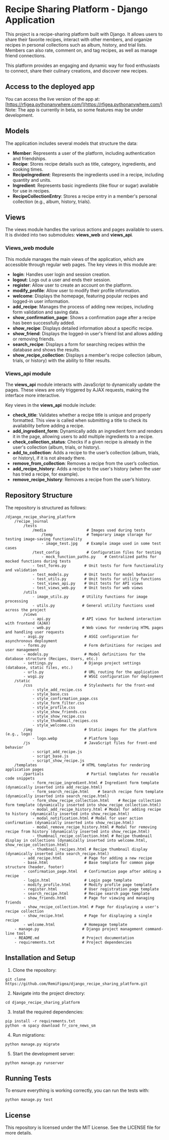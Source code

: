 # Recipe Sharing Platform - Django Application

This project is a recipe-sharing platform built with Django. It allows users to share their favorite recipes, interact with other members, and organize recipes in personal collections such as album, history, and trial lists. Members can also rate, comment on, and tag recipes, as well as manage friend connections.

This platform provides an engaging and dynamic way for food enthusiasts to connect, share their culinary creations, and discover new recipes.

## Access to the deployed app

You can access the live version of the app at:  
[https://rfigea.pythonanywhere.com/](https://rfigea.pythonanywhere.com/)  
Note: The app is currently in beta, so some features may be under development.


## Models

The application includes several models that structure the data:

- **Member**: Represents a user of the platform, including authentication and friendships.
- **Recipe**: Stores recipe details such as title, category, ingredients, and cooking times.
- **RecipeIngredient**: Represents the ingredients used in a recipe, including quantity and units.
- **Ingredient**: Represents basic ingredients (like flour or sugar) available for use in recipes.
- **RecipeCollectionEntry**: Stores a recipe entry in a member's personal collection (e.g., album, history, trials).

## Views

The views module handles the various actions and pages available to users. It is divided into two submodules: **views_web** and **views_api**.

### Views_web module

This module manages the main views of the application, which are accessible through regular web pages. The key views in this module are:

- **login**: Handles user login and session creation.
- **logout**: Logs out a user and ends their session.
- **register**: Allow user to create an account on the platform.
- **modify_profile**: Allow user to modify their profile information.
- **welcome**: Displays the homepage, featuring popular recipes and logged-in user information.
- **add_recipe**: Manages the process of adding new recipes, including form validation and saving data.
- **show_confirmation_page**: Shows a confirmation page after a recipe has been successfully added.
- **show_recipe**: Displays detailed information about a specific recipe.
- **show_friend**: Displays the logged-in user's friend list and allows adding or removing friends.
- **search_recipe**: Displays a form for searching recipes within the database and shows the results.
- **show_recipe_collection**: Displays a member's recipe collection (album, trials, or history) with the ability to filter results.

### Views_api module

The **views_api** module interacts with JavaScript to dynamically update the pages. These views are only triggered by AJAX requests, making the interface more interactive.

Key views in the **views_api** module include:

- **check_title**: Validates whether a recipe title is unique and properly formatted. This view is called when submitting a title to check its availability before adding a recipe.
- **add_ingredient_form**: Dynamically adds an ingredient form and renders it in the page, allowing users to add multiple ingredients to a recipe.
- **check_collection_status**: Checks if a given recipe is already in the user's collection (album, trials, or history).
- **add_to_collection**: Adds a recipe to the user’s collection (album, trials, or history), if it is not already there.
- **remove_from_collection**: Removes a recipe from the user’s collection.
- **add_recipe_history**: Adds a recipe to the user's history (when the user has tried a recipe, for example).
- **remove_recipe_history**: Removes a recipe from the user’s history.

## Repository Structure

The repository is structured as follows:
```
/django_recipe_sharing_platform
    /recipe_journal
        /tests
            /media                  # Images used during tests
                /temp               # Temporary image storage for testing image-saving functionality
                - image_test.jpg    # Example image used in some test cases
            /test_config            # Configuration files for testing
                - mock_function_paths.py    # Centralized paths for mocked functions during tests
            - test_forms.py        # Unit tests for form functionality and validation
            - test_models.py       # Unit tests for model behavior
            - test_utils.py        # Unit tests for utility functions
            - test_views_api.py    # Unit tests for API views
            - test_views_web.py    # Unit tests for web views
        /utils
            - image_utils.py      # Utility functions for image processing
            - utils.py            # General utility functions used across the project
        /views
            - api.py              # API views for backend interaction with frontend (AJAX)
            - web.py              # Web views for rendering HTML pages and handling user requests
        - asgi.py                  # ASGI configuration for asynchronous deployment
        - forms.py                 # Form definitions for recipes and user management
        - models.py                # Model definitions for the database structure (Recipes, Users, etc.)
        - settings.py              # Django project settings (database, static files, etc.)
        - urls.py                  # URL routing for the application
        - wsgi.py                  # WSGI configuration for deployment
    /static
        /css                       # Stylesheets for the front-end
            - style_add_recipe.css
            - style_base.css
            - style_confirmation_page.css
            - style_form_filter.css
            - style_profile.css
            - style_show_friends.css
            - style_show_recipe.css
            - style_thumbnail_recipes.css
            - style_welcome.css
        /img                       # Static images for the platform (e.g., logo)
            - logo.webp            # Platform logo
        /js                        # JavaScript files for front-end behavior
            - script_add_recipe.js
            - script_base.js
            - script_show_recipe.js
    /templates                    # HTML templates for rendering application pages
        /partials                   # Partial templates for reusable code snippets
            - form_recipe_ingredient.html # Ingredient form template (dynamically inserted into add_recipe.html)
            - form_search_recipe.html    # Search recipe form template (dynamically inserted into search_recipe.html)
            - form_show_recipe_collection.html    # Recipe collection form template (dynamically inserted into show_recipe_collection.html)
            - modal_add_recipe_history.html # Modal for adding recipe to history (dynamically inserted into show_recipe.html)
            - modal_notification.html # Modal for user action confirmation (dynamically inserted into show_recipe.html)
            - modal_remove_recipe_history.html # Modal for removing recipe from history (dynamically inserted into show_recipe.html)
            - thumbnail_recipe_collection.html # Recipe thumbnail display in collections (dynamically inserted into welcome.html, show_recipe_collection.html)
            - thumbnail_recipes.html # Recipe thumbnail display (dynamically inserted into search_recipe.html)
        - add_recipe.html          # Page for adding a new recipe
        - base.html                # Base template for common page structure (header, footer)
        - confirmation_page.html   # Confirmation page after adding a recipe
        - login.html               # Login page template
        - modify_profile.html      # Modify profile page template
        - register.html            # User registration page template
        - search_recipe.html       # Recipe search page template
        - show_friends.html        # Page for viewing and managing friends
        - show_recipe_collection.html # Page for displaying a user's recipe collection
        - show_recipe.html         # Page for displaying a single recipe
        - welcome.html             # Homepage template
    - manage.py                   # Django project management command-line tool
    - README.md                   # Project documentation
    - requirements.txt            # Project dependencies
```
## Installation and Setup
1. Clone the repository:
```
git clone https://github.com/RemiFigea/django_recipe_sharing_platform.git
```

2. Navigate into the project directory:
```
cd django_recipe_sharing_platform
```

3. Install the required dependencies:
```
pip install -r requirements.txt
python -m spacy download fr_core_news_sm
```
4. Run migrations:
```
python manage.py migrate
```

5. Start the development server:
```
python manage.py runserver
```

## Running Tests
To ensure everything is working correctly, you can run the tests with:
```
python manage.py test
```

## License
This repository is licensed under the MIT License. See the LICENSE file for more details.
